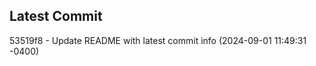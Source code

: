 
## Latest Commit
53519f8 - Update README with latest commit info (2024-09-01 11:49:31 -0400) <Yunxi-Zhou>
